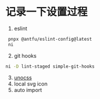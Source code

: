 # 记录一下设置过程

1. eslint
```bash
 pnpx @antfu/eslint-config@latest
 ni
```

2. git hooks
```bash
ni -D lint-staged simple-git-hooks
```

3. [unocss](https://unocss.dev/integrations/vite)
4. local svg icon
5. auto import

